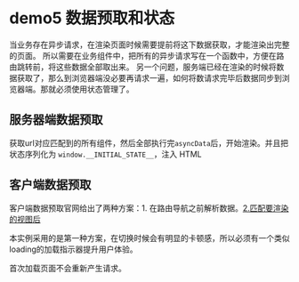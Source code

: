 # demo5 数据预取和状态

当业务存在异步请求，在渲染页面时候需要提前将这下数据获取，才能渲染出完整的页面。
所以需要在业务组件中，把所有的异步请求写在一个函数中，方便在路由跳转前，将这些数据全部取出来。
另一个问题，服务端已经在渲染的时候将数据获取了，那么到浏览器端没必要再请求一遍，如何将数请求完毕后数据同步到浏览器端。那就必须使用状态管理了。

## 服务器端数据预取

获取url对应匹配到的所有组件，然后全部执行完`asyncData`后，开始渲染。并且把状态序列化为 `window.__INITIAL_STATE__`，注入 HTML

## 客户端数据预取

客户端数据预取官网给出了两种方案：1. 在路由导航之前解析数据。[2.匹配要渲染的视图后](../demo5-mixin)

本实例采用的是第一种方案，在切换时候会有明显的卡顿感，所以必须有一个类似loading的加载指示器提升用户体验。

首次加载页面不会重新产生请求。


